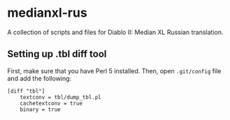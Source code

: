 medianxl-rus
============

A collection of scripts and files for Diablo II: Median XL Russian translation.

## Setting up .tbl diff tool
First, make sure that you have Perl 5 installed. Then, open `.git/config` file and add the following:

	[diff "tbl"]
		textconv = tbl/dump_tbl.pl
		cachetextconv = true
		binary = true
